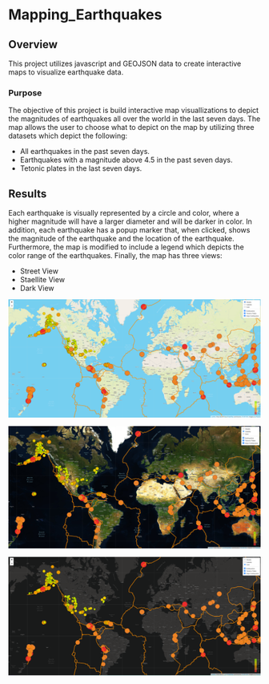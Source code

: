 # Mapping_Earthquakes

## **Overview**
This project utilizes javascript and GEOJSON data to create interactive maps to visualize earthquake data. 

### **Purpose**
The objective of this project is build interactive map visuallizations to depict the magnitudes of earthquakes all over the world in the last seven days. The map allows the user to choose what to depict on the map by utilizing three datasets which depict the following:

* All earthquakes in the past seven days.
* Earthquakes with a magnitude above 4.5 in the past seven days.
* Tetonic plates in the last seven days.

## **Results**

Each earthquake is visually represented by a circle and color, where a higher magnitude will have a larger diameter and will be darker in color. In addition, each earthquake has a popup marker that, when clicked, shows the magnitude of the earthquake and the location of the earthquake. Furthermore, the map is modified to include a legend which depicts the color range of the earthquakes. Finally, the map has three views:

* Street View
* Staellite View
* Dark View

![streets](https://github.com/OmarQasem94/Mapping_Earthquakes/blob/main/Earthquake_Challenge/static/images/streets.PNG)

![satellite](https://github.com/OmarQasem94/Mapping_Earthquakes/blob/main/Earthquake_Challenge/static/images/satellite.PNG)

![dark](https://github.com/OmarQasem94/Mapping_Earthquakes/blob/main/Earthquake_Challenge/static/images/dark.PNG)

